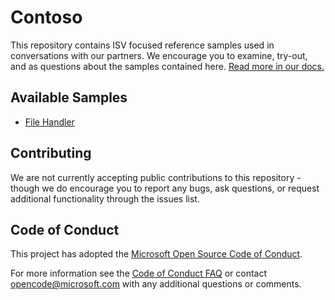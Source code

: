 # Contoso

This repository contains ISV focused reference samples used in conversations with our partners. We encourage you to examine, try-out, and as questions about the samples contained here. [Read more in our docs.](https://pnp.github.io/contoso/)

## Available Samples

- [File Handler](./filehandler/README.md)

## Contributing

We are not currently accepting public contributions to this repository - though we do encourage you to report any bugs, ask questions, or request additional functionality through the issues list.

## Code of Conduct

This project has adopted the [Microsoft Open Source Code of Conduct](https://opensource.microsoft.com/codeofconduct/).

For more information see the [Code of Conduct FAQ](https://opensource.microsoft.com/codeofconduct/faq/) or contact [opencode@microsoft.com](mailto:opencode@microsoft.com) with any additional questions or comments.

